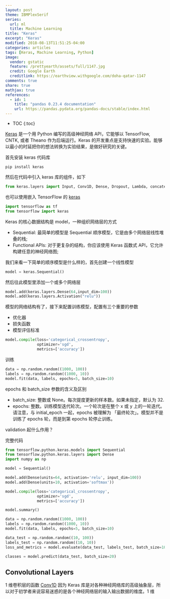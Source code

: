 ```yaml
---
layout: post
theme: IBMPlexSerif
series: 
  url: ml
  title: Machine Learning
title: "Keras"
excerpt: "Keras"
modified: 2018-08-13T11:51:25-04:00
categories: articles
tags: [Keras, Machine Learning, Python]
image:
  vendor: gstatic
  feature: /prettyearth/assets/full/1147.jpg
  credit: Google Earth
  creditlink: https://earthview.withgoogle.com/doha-qatar-1147
comments: true
share: true
mathjax: true
references:
  - id: 1
    title: "pandas 0.23.4 documentation"
    url: https://pandas.pydata.org/pandas-docs/stable/index.html
---
```


* TOC
{:toc}

[Keras][keras.io] 是一个用 Python 编写的高级神经网络 API，它能够以 TensorFlow, CNTK, 或者 Theano 作为后端运行。Keras 的开发重点是支持快速的实验。能够以最小的时延把你的想法转换为实验结果，是做好研究的关键。

首先安装 keras 代码库

`pip install keras`

然后在代码中引入 keras 库的组件，如下

```python
from keras.layers import Input, Conv1D, Dense, Dropout, Lambda, concatenate
```

也可以使用嵌入 TensorFlow 的 [keras][tensorflow/keras]

```python
import tensorflow as tf
from tensorflow import keras
```

Keras 的核心数据结构是 model，一种组织网络层的方式

* Sequential: 最简单的模型是 Sequential 顺序模型，它是由多个网络层线性堆叠的栈;
* Functional APIs: 对于更复杂的结构，你应该使用 Keras 函数式 API，它允许构建任意的神经网络图;

我们来看一下简单的顺序模型是什么样的，首先创建一个线性模型

```python
model = keras.Sequential()
```

然后往此模型里添加一个或多个网络层

```python
model.add(keras.layers.Dense(64,input_dim=100))
model.add(keras.layers.Activation("relu"))
```

模型的网络结构有了，接下来配置训练模型，配置有三个重要的参数

* 优化器
* 损失函数
* 模型评估标准

```python
model.compile(loss='categorical_crossentropy',
              optimizer='sgd',
              metrics=['accuracy'])
```

训练

```python
data = np.random.random((1000, 100))
labels = np.random.random((1000, 10))
model.fit(data, labels, epochs=5, batch_size=10)
```

epochs 和 batch_size 参数的含义及区别

* batch_size: 整数或 None。每次提度更新的样本数。如果未指定，默认为 32.
* epochs: 整数。训练模型迭代轮次。一个轮次是在整个 x 或 y 上的一轮迭代。请注意，与 initial_epoch 一起，epochs 被理解为 「最终轮次」。模型并不是训练了 epochs 轮，而是到第 epochs 轮停止训练。

validation 起什么作用？

完整代码

```python
from tensorflow.python.keras.models import Sequential
from tensorflow.python.keras.layers import Dense
import numpy as np

model = Sequential()

model.add(Dense(units=64, activation='relu', input_dim=100))
model.add(Dense(units=10, activation='softmax'))

model.compile(loss='categorical_crossentropy',
              optimizer='sgd',
              metrics=['accuracy'])

model.summary()

data = np.random.random((1000, 100))
labels = np.random.random((1000, 10))
model.fit(data, labels, epochs=5, batch_size=10)

data_test = np.random.random((10, 100))
labels_test = np.random.random((10, 10))
loss_and_metrics = model.evaluate(data_test, labels_test, batch_size=100)

classes = model.predict(data_test, batch_size=20)
```

## Convolutional Layers

1 维卷积层的函数 [Conv1D](https://keras.io/layers/convolutional/) 因为 Keras 库是对各种神经网络库的高级抽象层，所以对于初学者来说容易迷惑的是各个神经网络层的输入输出数据的维度。1 维



[keras.io]:https://keras.io/
[tensorflow/keras]:https://www.tensorflow.org/guide/keras